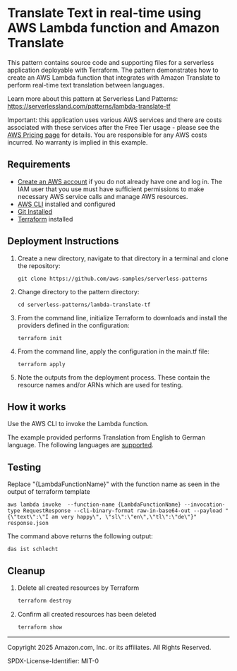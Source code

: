# Translate Text in real-time using AWS Lambda function and Amazon Translate

This pattern contains source code and supporting files for a serverless application deployable with Terraform. The pattern demonstrates how to create an AWS Lambda function that integrates with Amazon Translate to perform real-time text translation between languages.

Learn more about this pattern at Serverless Land Patterns: https://serverlessland.com/patterns/lambda-translate-tf

Important: this application uses various AWS services and there are costs associated with these services after the Free Tier usage - please see the [AWS Pricing page](https://aws.amazon.com/pricing/) for details. You are responsible for any AWS costs incurred. No warranty is implied in this example.

## Requirements

* [Create an AWS account](https://portal.aws.amazon.com/gp/aws/developer/registration/index.html) if you do not already have one and log in. The IAM user that you use must have sufficient permissions to make necessary AWS service calls and manage AWS resources.
* [AWS CLI](https://docs.aws.amazon.com/cli/latest/userguide/install-cliv2.html) installed and configured
* [Git Installed](https://git-scm.com/book/en/v2/Getting-Started-Installing-Git)
* [Terraform](https://learn.hashicorp.com/tutorials/terraform/install-cli?in=terraform/aws-get-started) installed

## Deployment Instructions

1. Create a new directory, navigate to that directory in a terminal and clone the repository:
    ``` 
    git clone https://github.com/aws-samples/serverless-patterns
    ```
2. Change directory to the pattern directory:
    ```
    cd serverless-patterns/lambda-translate-tf
    ```
3. From the command line, initialize Terraform to downloads and install the providers defined in the configuration:
    ```
    terraform init
    ```
4. From the command line, apply the configuration in the main.tf file:
    ```
    terraform apply
    ```
5. Note the outputs from the deployment process. These contain the resource names and/or ARNs which are used for testing.

## How it works

Use the AWS CLI to invoke the Lambda function.

The example provided  performs Translation from English to German language. The following languages are [supported](https://docs.aws.amazon.com/translate/latest/dg/what-is-languages.html).

## Testing

Replace "{LambdaFunctionName}" with the function name as seen in the output of terraform template

```
aws lambda invoke  --function-name {LambdaFunctionName} --invocation-type RequestResponse --cli-binary-format raw-in-base64-out --payload "{\"text\":\"I am very happy\", \"sl\":\"en\",\"tl\":\"de\"}" response.json
```

The command above returns the following output:
```
das ist schlecht
```

## Cleanup

1. Delete all created resources by Terraform
    ```bash
    terraform destroy
    ```
2. Confirm all created resources has been deleted
    ```bash
    terraform show
    ```
----
Copyright 2025 Amazon.com, Inc. or its affiliates. All Rights Reserved.

SPDX-License-Identifier: MIT-0